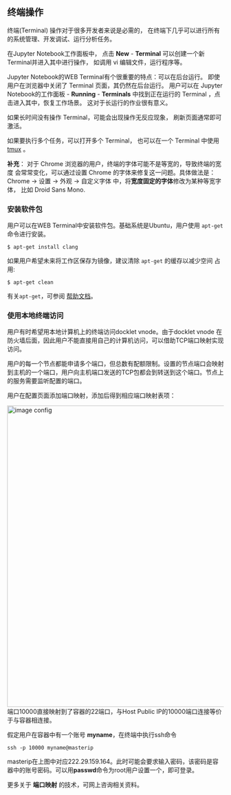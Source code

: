 ## 终端操作 ##

终端(Terminal) 操作对于很多开发者来说是必需的，
在终端下几乎可以进行所有的系统管理、开发调试、运行分析任务。

在Jupyter Notebook工作面板中，
点击 **New** - **Terminal** 可以创建一个新Terminal并进入其中进行操作，
如调用 vi 编辑文件，运行程序等。

Jupyter Notebook的WEB Terminal有个很重要的特点：可以在后台运行。
即使用户在浏览器中关闭了 Terminal 页面，其仍然在后台运行。
用户可以在 Jupyter Notebook的工作面板 - **Running** - **Terminals**
中找到正在运行的 Terminal ，点击进入其中，恢复工作场景。
这对于长运行的作业很有意义。

如果长时间没有操作 Terminal，可能会出现操作无反应现象，
刷新页面通常即可激活。 

如果要执行多个任务，可以打开多个 Terminal，
也可以在一个 Terminal 中使用 [tmux](https://tmux.github.io) 。

**补充**：
对于 Chrome 浏览器的用户，终端的字体可能不是等宽的，导致终端的宽度
会常常变化，可以通过设置 Chrome 的字体来修复这一问题。具体做法是： Chrome -> 
设置 -> 外观 -> 自定义字体 中，将**宽度固定的字体**修改为某种等宽字体，
比如 Droid Sans Mono.

### 安装软件包 ###

用户可以在WEB Terminal中安装软件包。基础系统是Ubuntu，用户使用 `apt-get`
命令进行安装。

```
$ apt-get install clang
```

如果用户希望未来将工作区保存为镜像，建议清除 `apt-get` 的缓存以减少空间
占用:

```
$ apt-get clean
```

有关`apt-get`，可参阅 
[帮助文档](https://help.ubuntu.com/community/AptGet/Howto)。

### 使用本地终端访问 ###

用户有时希望用本地计算机上的终端访问docklet vnode。由于docklet
vnode 在防火墙后面，因此用户不能直接用自己的计算机访问，可以借助TCP端口映射实现访问。

用户的每一个节点都能申请多个端口，但总数有配额限制。设置的节点端口会映射到主机的一个端口，用户向主机端口发送的TCP包都会到转送到这个端口。节点上的服务需要监听配置的端口。

用户在配置页面添加端口映射，添加后得到相应端口映射表项：

<img src="../images/config-tcp.png" width="700" alt="image config">
端口10000直接映射到了容器的22端口，与Host Public IP的10000端口连接等价于与容器相连接。   

假定用户在容器中有一个账号 **myname**，在终端中执行ssh命令

```
ssh -p 10000 myname@masterip
```

masterip在上图中对应222.29.159.164。此时可能会要求输入密码，该密码是容器中的账号密码。可以用**passwd**命令为root用户设置一个，即可登录。

更多关于 **端口映射** 的技术，可网上咨询相关资料。
